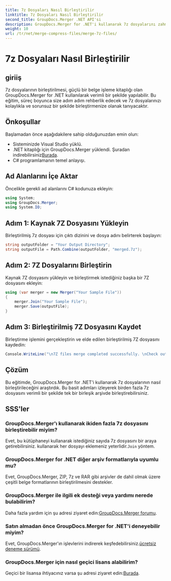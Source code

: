 ```yaml
---
title: 7z Dosyaları Nasıl Birleştirilir
linktitle: 7z Dosyaları Nasıl Birleştirilir
second_title: GroupDocs.Merger .NET API'si
description: GroupDocs.Merger for .NET'i kullanarak 7z dosyalarını zahmetsizce birleştirin. Birden fazla arşivi sorunsuz bir şekilde tek bir arşivde birleştirmek için adım adım kılavuzumuzu izleyin.
weight: 10
url: /tr/net/merge-compress-files/merge-7z-files/
---
```


# 7z Dosyaları Nasıl Birleştirilir

## giriiş
7z dosyalarının birleştirilmesi, güçlü bir belge işleme kitaplığı olan GroupDocs.Merger for .NET kullanılarak verimli bir şekilde yapılabilir. Bu eğitim, süreç boyunca size adım adım rehberlik edecek ve 7z dosyalarınızı kolaylıkla ve sorunsuz bir şekilde birleştirmenize olanak tanıyacaktır.
## Önkoşullar
Başlamadan önce aşağıdakilere sahip olduğunuzdan emin olun:
- Sisteminizde Visual Studio yüklü.
-  .NET kitaplığı için GroupDocs.Merger yüklendi. Şuradan indirebilirsiniz[Burada](https://releases.groupdocs.com/merger/net/).
- C# programlamanın temel anlayışı.

## Ad Alanlarını İçe Aktar
Öncelikle gerekli ad alanlarını C# kodunuza ekleyin:
```csharp
using System; 
using GroupDocs.Merger;
using System.IO;
```
## Adım 1: Kaynak 7Z Dosyasını Yükleyin
Birleştirilmiş 7z dosyası için çıktı dizinini ve dosya adını belirterek başlayın:
```csharp
string outputFolder = "Your Output Directory";
string outputFile = Path.Combine(outputFolder, "merged.7z");
```
## Adım 2: 7Z Dosyalarını Birleştirin
Kaynak 7Z dosyasını yükleyin ve birleştirmek istediğiniz başka bir 7Z dosyasını ekleyin:
```csharp
using (var merger = new Merger("Your Sample File"))
{
    merger.Join("Your Sample File");
    merger.Save(outputFile);
}
```
## Adım 3: Birleştirilmiş 7Z Dosyasını Kaydet
Birleştirme işlemini gerçekleştirin ve elde edilen birleştirilmiş 7Z dosyasını kaydedin:
```csharp
Console.WriteLine("\n7Z files merge completed successfully. \nCheck output in {0}", outputFolder);
```

## Çözüm
Bu eğitimde, GroupDocs.Merger for .NET'i kullanarak 7z dosyalarının nasıl birleştirileceğini araştırdık. Bu basit adımları izleyerek birden fazla 7z dosyasını verimli bir şekilde tek bir birleşik arşivde birleştirebilirsiniz.

## SSS'ler
### GroupDocs.Merger'ı kullanarak ikiden fazla 7z dosyasını birleştirebilir miyim?
 Evet, bu kütüphaneyi kullanarak istediğiniz sayıda 7z dosyasını bir araya getirebilirsiniz. kullanarak her dosyayı eklemeniz yeterlidir.`Join` yöntem.
### GroupDocs.Merger for .NET diğer arşiv formatlarıyla uyumlu mu?
Evet, GroupDocs.Merger, ZIP, 7z ve RAR gibi arşivler de dahil olmak üzere çeşitli belge formatlarının birleştirilmesini destekler.
### GroupDocs.Merger ile ilgili ek desteği veya yardımı nerede bulabilirim?
 Daha fazla yardım için şu adresi ziyaret edin:[GroupDocs.Merger forumu](https://forum.groupdocs.com/c/merger/32).
### Satın almadan önce GroupDocs.Merger for .NET'i deneyebilir miyim?
 Evet, GroupDocs.Merger'ın işlevlerini indirerek keşfedebilirsiniz.[ücretsiz deneme sürümü](https://releases.groupdocs.com/).
### GroupDocs.Merger için nasıl geçici lisans alabilirim?
 Geçici bir lisansa ihtiyacınız varsa şu adresi ziyaret edin:[Burada](https://purchase.groupdocs.com/temporary-license/).